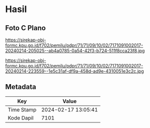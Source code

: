 # Hasil

## Foto C Plano

https://sirekap-obj-formc.kpu.go.id/f702/pemilu/pdpr/71/71/09/10/02/7171091002017-20240214-205025--ab4a0785-0a54-42f3-b724-511f8cca23f8.jpg

https://sirekap-obj-formc.kpu.go.id/f702/pemilu/pdpr/71/71/09/10/02/7171091002017-20240214-223559--1e5c31af-df9a-458d-ad9e-4310051e3c2c.jpg


## Metadata

| Key        | Value               |
| ---------- | ------------------- |
| Time Stamp | 2024-02-17 13:05:41 |
| Kode Dapil | 7101                |



